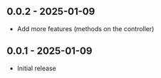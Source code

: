 ## 0.0.2 - 2025-01-09

- Add more features (methods on the controller)

## 0.0.1 - 2025-01-09

- Initial release
